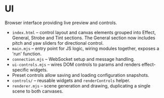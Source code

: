 # UI

Browser interface providing live preview and controls.

- `index.html` – control layout and canvas elements grouped into Effect, General, Strobe and Tint sections. The General section now includes pitch and yaw sliders for directional control.
- `main.mjs` – entry point for JS logic, wiring modules together, exposes a 'run' function.
- `connection.mjs` – WebSocket setup and message handling.
- `ui-controls.mjs` – wires DOM controls to params and renders effect-specific widgets.
- Preset controls allow saving and loading configuration snapshots.
- `controls/` – reusable widgets and `renderControls` helper.
- `renderer.mjs` – scene generation and drawing, duplicating a single scene to both canvases.
